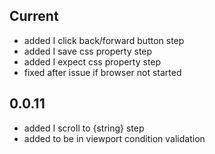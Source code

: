 ## Current
- added I click back/forward button step
- added I save css property step
- added I expect css property step
- fixed after issue if browser not started

## 0.0.11
- added I scroll to {string} step
- added to be in viewport condition validation
